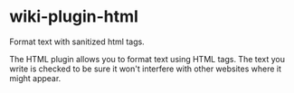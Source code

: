 wiki-plugin-html
================

Format text with sanitized html tags.

The HTML plugin allows you to format text using HTML tags.
The text you write is checked to be sure it won't interfere
with other websites where it might appear.
